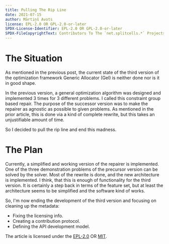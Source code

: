 ```yaml
---
title: Pulling The Rip Line
date: 2021-07-15
author: Mārtiņš Avots
license: EPL-2.0 OR GPL-2.0-or-later
SPDX-License-Identifier: EPL-2.0 OR GPL-2.0-or-later
SPDX-FileCopyrightText: Contributors To The `net.splitcells.*` Projects
---
```

# The Situation
As mentioned in the previous post,
the current state of the third version of the optimization framework Generic
Allocator (Gel) is neither done nor is it in good shape.

In the previous version, a general optimization algorithm was designed
and implemented 3 times for 3 different problems.
I called this constraint group based repair.
The purpose of the successor version was to make the repairer as agnostic as possible to given problems.
As mentioned in the prior article, this is done via a kind of complete rewrite,
but this takes an unjustifiable amount of time.

So I decided to pull the rip line
and end this madness.
# The Plan
Currently, a simplified and working version of the repairer is implemented.
One of the three demonstration problems of the precursor version can be solved by the solver.
Most of the rewrite is done, and the new architecture is implemented.
I think, that this is enough of functionality for the third version.
It is certainly a step back in terms of the feature set,
but at least the architecture seems to be simplified
and the software kind of works.

So, I'm now ending the development of the third version
and focusing on cleaning up the metadata:
* Fixing the licensing info.
* Creating a contribution protocol.
* Defining the API development model.

The article is licensed under the [EPL-2.0](http://splitcells.net/net/splitcells/network/legal/licenses/EPL-2.0.txt)
OR [MIT](http://splitcells.net/net/splitcells/network/legal/licenses/MIT.txt).